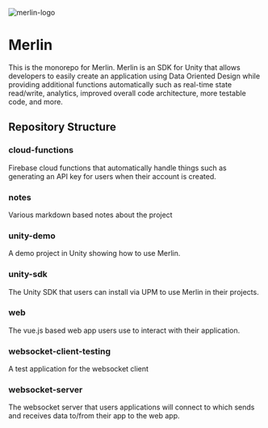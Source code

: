 ![merlin-logo](https://github.com/tatelax/merlin/blob/master/assets/DALL%C2%B7E%202022-08-27%2022.40.51%20-%20Merlin%20the%20Wizard%20writing%20code%2C%20digital%20art.png)

# Merlin
This is the monorepo for Merlin. Merlin is an SDK for Unity that allows developers to easily create an application using Data Oriented Design while providing additional functions automatically such as real-time state read/write, analytics, improved overall code architecture, more testable code, and more.

## Repository Structure

### cloud-functions
Firebase cloud functions that automatically handle things such as generating an API key for users when their account is created.

### notes
Various markdown based notes about the project

### unity-demo
A demo project in Unity showing how to use Merlin.

### unity-sdk
The Unity SDK that users can install via UPM to use Merlin in their projects.

### web
The vue.js based web app users use to interact with their application.

### websocket-client-testing
A test application for the websocket client

### websocket-server
The websocket server that users applications will connect to which sends and receives data to/from their app to the web app.
